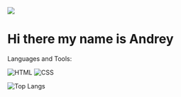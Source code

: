 ![]([https://avatars.mds.yandex.net/i?id=9108f8f00251d153083bec9dea218271-5221937-images-thumbs&n=13](https://cdn.adventistworld.org/wp-content/uploads/2017/12/Our-World-Between-Past-and-future.jpg))
<h1>Hi there my name is Andrey</h1>

Languages and Tools:


![HTML](https://img.shields.io/badge/HTML5-0B0A0C?style=for-the-badge&logo=html5&logoColor=white)
![CSS](https://img.shields.io/badge/CSS3-0B0A0C?style=for-the-badge&logo=css3&logoColor=white)

![Top Langs](https://github-readme-stats.vercel.app/api/top-langs/?username=aanddi&theme=dark&show_icons=true)
